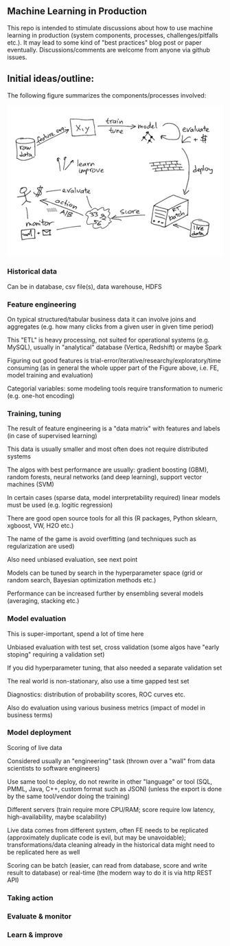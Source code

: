 
## Machine Learning in Production

This repo is intended to stimulate discussions about how to use machine learning in 
production (system components, processes, challenges/pitfalls etc.).
It may lead to some kind of "best practices" blog post or paper eventually. 
Discussions/comments are welcome from anyone via github issues.



## Initial ideas/outline:

The following figure summarizes the components/processes involved:

![img](https://raw.githubusercontent.com/szilard/MLprod-1slide/master/MLprod-1slide.png)



### Historical data

Can be in database, csv file(s), data warehouse, HDFS



### Feature engineering

On typical structured/tabular business data it can involve joins and aggregates (e.g. how many clicks from
a given user in given time period)

This "ETL" is heavy processing, not suited for operational systems (e.g. MySQL), usually
in "analytical" database (Vertica, Redshift) or maybe Spark

Figuring out good features is trial-error/iterative/researchy/exploratory/time consuming (as in general
the whole upper part of the Figure above, i.e. FE, model training and evaluation)

Categorial variables: some modeling tools require transformation to numeric (e.g. one-hot encoding)



### Training, tuning

The result of feature engineering is a "data matrix" with features and labels (in case of supervised
learning)

This data is usually smaller and most often does not require distributed systems 

The algos with best performance are usually: gradient boosting (GBM), random forests, 
neural networks (and deep learning), support vector machines (SVM)

In certain cases (sparse data, model interpretability required) linear models must be
used (e.g. logitic regression)

There are good open source tools for all this (R packages, Python sklearn, xgboost, VW, H2O etc.)

The name of the game is avoid overfitting (and techniques such as regularization are used)

Also need unbiased evaluation, see next point

Models can be tuned by search in the hyperparameter space (grid or random search, Bayesian optimization methods etc.)

Performance can be increased further by ensembling several models (averaging, stacking etc.)



### Model evaluation

This is super-important, spend a lot of time here

Unbiased evaluation with test set, cross validation (some algos have "early stoping" requiring a validation set)

If you did hyperparameter tuning, that also needed a separate validation set

The real world is non-stationary, also use a time gapped test set

Diagnostics: distribution of probability scores, ROC curves etc.

Also do evaluation using various business metrics (impact of model in business terms)



### Model deployment

Scoring of live data

Considered usually an "engineering" task (thrown over a "wall" from data scientists to software engineers)

Use same tool to deploy, do not rewrite in other "language" or tool (SQL, PMML, Java, C++, custom
format such as JSON) (unless the export is done by the same tool/vendor doing the training)

Different servers (train require more CPU/RAM; score require low latency, high-availability, maybe
scalability)

Live data comes from different system, often FE needs to be replicated (approximately duplicate code is evil,
but may be unavoidable); transformations/data cleaning already in the historical data might need to be
replicated here as well

Scoring can be batch (easier, can read from database, score and write result to database) or
real-time (the modern way to do it is via http REST API)



### Taking action






### Evaluate & monitor



### Learn & improve







